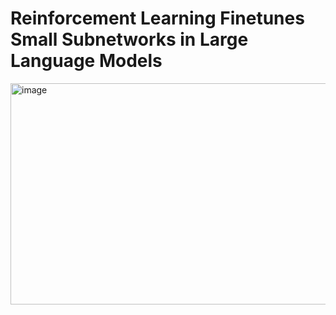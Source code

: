 # Reinforcement Learning Finetunes Small Subnetworks in Large Language Models


<img width="1110" height="354" alt="image" src="https://github.com/user-attachments/assets/6210704a-b24f-43dd-96a9-03f29c0df4c5" />
